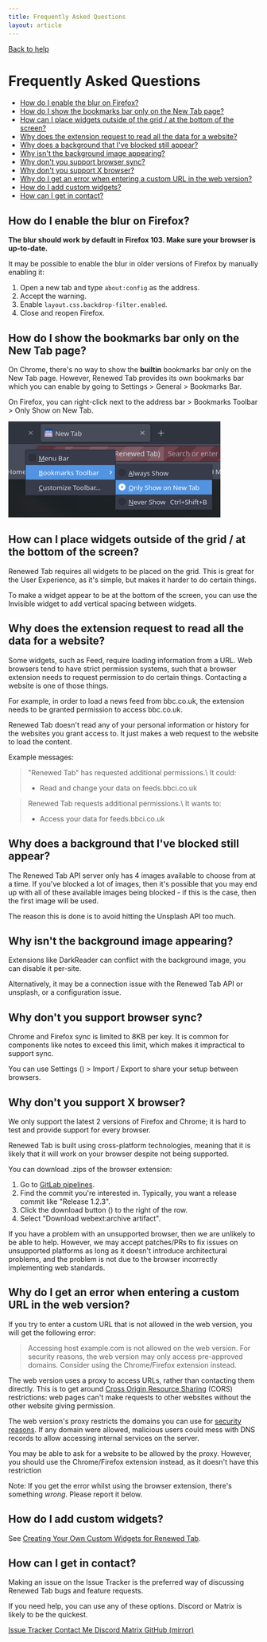 ```yaml
---
title: Frequently Asked Questions
layout: article
---
```


<a href="/en/help/">
	<i class="fas fa-arrow-left"></i>
	Back to help
</a>

# Frequently Asked Questions <!-- omit in toc -->

- [How do I enable the blur on Firefox?](#how-do-i-enable-the-blur-on-firefox)
- [How do I show the bookmarks bar only on the New Tab page?](#how-do-i-show-the-bookmarks-bar-only-on-the-new-tab-page)
- [How can I place widgets outside of the grid / at the bottom of the screen?](#how-can-i-place-widgets-outside-of-the-grid--at-the-bottom-of-the-screen)
- [Why does the extension request to read all the data for a website?](#why-does-the-extension-request-to-read-all-the-data-for-a-website)
- [Why does a background that I've blocked still appear?](#why-does-a-background-that-ive-blocked-still-appear)
- [Why isn't the background image appearing?](#why-isnt-the-background-image-appearing)
- [Why don't you support browser sync?](#why-dont-you-support-browser-sync)
- [Why don't you support X browser?](#why-dont-you-support-x-browser)
- [Why do I get an error when entering a custom URL in the web version?](#why-do-i-get-an-error-when-entering-a-custom-url-in-the-web-version)
- [How do I add custom widgets?](#how-do-i-add-custom-widgets)
- [How can I get in contact?](#how-can-i-get-in-contact)

## How do I enable the blur on Firefox?

**The blur should work by default in Firefox 103. Make sure your browser is
up-to-date.**

It may be possible to enable the blur in older versions of Firefox by manually
enabling it:

1. Open a new tab and type `about:config` as the address.
2. Accept the warning.
3. Enable `layout.css.backdrop-filter.enabled`.
4. Close and reopen Firefox.

## How do I show the bookmarks bar only on the New Tab page?

On Chrome, there's no way to show the **builtin** bookmarks bar only
on the New Tab page. However, Renewed Tab provides its own bookmarks bar which
you can enable by going to Settings > General > Bookmarks Bar.

On Firefox, you can right-click next to the address bar > Bookmarks Toolbar >
Only Show on New Tab.

![Only show on new tab](/static/images/help/firefox_bookmarks.png)

## How can I place widgets outside of the grid / at the bottom of the screen?

Renewed Tab requires all widgets to be placed on the grid. This is great for
the User Experience, as it's simple, but makes it harder to do certain things.

To make a widget appear to be at the bottom of the screen, you can use the
Invisible widget to add vertical spacing between widgets.

## Why does the extension request to read all the data for a website?

Some widgets, such as Feed, require loading information from a URL.
Web browsers tend to have strict permission systems, such that a browser
extension needs to request permission to do certain things.
Contacting a website is one of those things.

For example, in order to load a news feed from bbc.co.uk, the extension needs
to be granted permission to access bbc.co.uk.

Renewed Tab doesn't read any of your personal information or history for the
websites you grant access to. It just makes a web request to the website to load
the content.

Example messages:

> "Renewed Tab" has requested additional permissions.\\
> It could:
> - Read and change your data on feeds.bbci.co.uk

> Renewed Tab requests additional permissions.\\
> It wants to:
> - Access your data for feeds.bbci.co.uk

## Why does a background that I've blocked still appear?

The Renewed Tab API server only has 4 images available to choose from at a time.
If you've blocked a lot of images, then it's possible that you may end up with
all of these available images being blocked - if this is the case, then the
first image will be used.

The reason this is done is to avoid hitting the Unsplash API too much.

## Why isn't the background image appearing?

Extensions like DarkReader can conflict with the background image, you can
disable it per-site.

Alternatively, it may be a connection issue with the Renewed Tab API or unsplash,
or a configuration issue.

## Why don't you support browser sync?

Chrome and Firefox sync is limited to 8KB per key. It is common for components like notes
to exceed this limit, which makes it impractical to support sync.

You can use Settings (<i class="fas fa-cog"></i>) > Import / Export to share
your setup between browsers.

## Why don't you support X browser?

We only support the latest 2 versions of Firefox and Chrome; it is hard to test
and provide support for every browser.

Renewed Tab is built using cross-platform technologies, meaning that it is likely
that it will work on your browser despite not being supported.

You can download .zips of the browser extension:

1. Go to [GitLab pipelines](https://gitlab.com/renewedtab/renewedtab/-/pipelines).
2. Find the commit you're interested in. Typically, you want a release commit
   like "Release 1.2.3".
3. Click the download button (<i class="tag fas fa-ellipsis-v"></i>) to the right of the row.
4. Select "Download webext:archive artifact".

If you have a problem with an unsupported browser, then we are unlikely to be
able to help. However, we may accept patches/PRs to fix issues on unsupported
platforms as long as it doesn't introduce architectural problems, and the
problem is not due to the browser incorrectly implementing web standards.

## Why do I get an error when entering a custom URL in the web version?

If you try to enter a custom URL that is not allowed in the web version, you
will get the following error:

> Accessing host example.com is not allowed on the web version. For
> security reasons, the web version may only access pre-approved domains.
> Consider using the Chrome/Firefox extension instead.

The web version uses a proxy to access URLs, rather than contacting them
directly. This is to get around
[Cross Origin Resource Sharing](https://developer.mozilla.org/en-US/docs/Web/HTTP/CORS)
(CORS) restrictions: web pages can't make requests to other websites without the
other website giving permission.

The web version's proxy restricts the domains you can use for
[security reasons](https://owasp.org/www-community/attacks/Server_Side_Request_Forgery).
If any domain were allowed, malicious users could mess with DNS records to allow
accessing internal services on the server.

You may be able to ask for a website to be allowed by the proxy. However, you
should use the Chrome/Firefox extension instead, as it doesn't have this
restriction

Note: If you get the error whilst using the browser extension, there's something
_wrong_. Please report it below.

## How do I add custom widgets?

See [Creating Your Own Custom Widgets for Renewed Tab](/blog/2022/07/24/custom-widgets/).

## How can I get in contact?

Making an issue on the Issue Tracker is the preferred way of discussing
Renewed Tab bugs and feature requests.

If you need help, you can use any of these options. Discord or Matrix is likely
to be the quickest.

<div class="buttons">
	<a href="https://gitlab.com/renewedtab/renewedtab/-/issues" class="button is-primary">
		<i class="fab fa-gitlab mr-2"></i>
		Issue Tracker
	</a>
	<a href="https://rubenwardy.com/contact/" class="button">
		<i class="fas fa-envelope mr-2"></i>
		Contact Me
	</a>
	<a href="https://discord.gg/zYjR54b" class="button">
		<i class="fab fa-discord mr-2"></i>
		Discord
	</a>
	<a href="https://matrix.to/#/#renewedtab:matrix.org" class="button" >
		<i class="fas fa-hashtag mr-2"></i>
		Matrix
	</a>
	<a href="https://github.com/rubenwardy/renewedtab" class="button">
		<i class="fab fa-github mr-2"></i>
		GitHub (mirror)
	</a>
</div>
